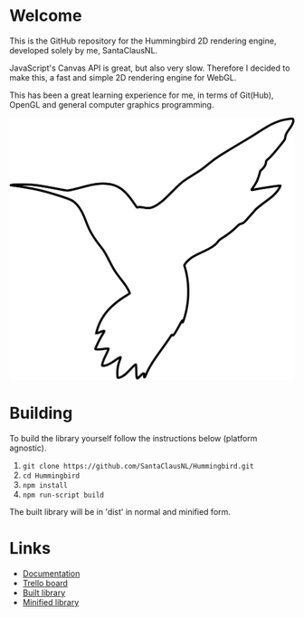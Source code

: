 # Welcome
This is the GitHub repository for the Hummingbird 2D rendering engine, developed solely by me, SantaClausNL.

JavaScript's Canvas API is great, but also very slow. Therefore I decided to make this, a fast and simple 2D rendering engine for WebGL.

This has been a great learning experience for me, in terms of Git(Hub), OpenGL and general computer graphics programming.

![Alt text](https://github.com/SantaClausNL/Hummingbird/raw/master/assets/logo.png "Hummingbird engine logo.")

# Building
To build the library yourself follow the instructions below (platform agnostic).

1. `git clone https://github.com/SantaClausNL/Hummingbird.git`
2. `cd Hummingbird`
3. `npm install`
4. `npm run-script build`

The built library will be in 'dist' in normal and minified form.

# Links
- [Documentation](https://projects.brandond.nl/Hummingbird/docs/)
- [Trello board](https://trello.com/b/QO8sjFeJ)
- [Built library](https://projects.brandond.nl/Hummingbird/dist/hummingbird.js)
- [Minified library](https://projects.brandond.nl/Hummingbird/dist/hummingbird.min.js)
